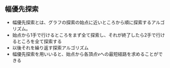 ## 幅優先探索
- 幅優先探索とは、グラフの探索の始点に近いところから順に探索するアルゴリズム。
- 始点から1手で行けるところをまず全て探索し、それが終了したら2手で行けるところを全て探索する
- 以後それを繰り返す探索アルゴリズム
- 幅優先探索を用いいると、始点から各頂点vへの最短経路を求めることができる

